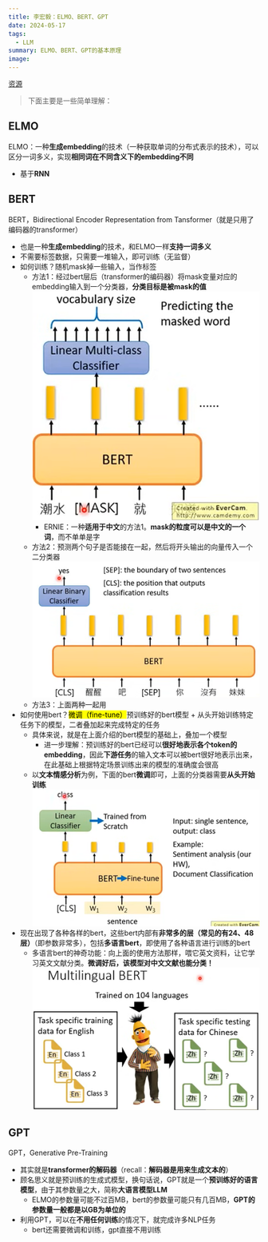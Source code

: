 ```yaml
---
title: 李宏毅：ELMO、BERT、GPT
date: 2024-05-17
tags:
  - LLM
summary: ELMO、BERT、GPT的基本原理
image:
---
```

[资源](https://www.youtube.com/watch?v=UYPa347-DdE&list=PLJV_el3uVTsOK_ZK5L0Iv_EQoL1JefRL4&index=62)

>下面主要是一些简单理解：

## ELMO

ELMO：一种**生成embedding**的技术（一种获取单词的分布式表示的技术），可以区分一词多义，实现**相同词在不同含义下的embedding不同**
- 基于**RNN**

## BERT

BERT，Bidirectional Encoder Representation from Tansformer（就是只用了编码器的transformer）
- 也是一种**生成embedding**的技术，和ELMO一样**支持一词多义**
- 不需要标签数据，只需要一堆输入，即可训练（无监督）
- 如何训练？随机mask掉一些输入，当作标签
	- 方法1：经过bert层后（transformer的编码器）将mask变量对应的embedding输入到一个分类器，**分类目标是被mask的值**![](Pasted%20image%2020240517155715.png)
		- ERNIE：一种**适用于中文**的方法1。**mask的粒度可以是中文的一个词**，而不单单是字
	- 方法2：预测两个句子是否能接在一起，然后将开头输出的向量传入一个二分类器 ![](Pasted%20image%2020240517160352.png)
	- 方法3：上面两种一起用
- 如何使用bert？<mark>微调（fine-tune）</mark>预训练好的bert模型 + 从头开始训练特定任务下的模型，二者叠加起来完成特定的任务
	- 具体来说，就是在上面介绍的bert模型的基础上，叠加一个模型
		- 进一步理解：预训练好的bert已经可以**很好地表示各个token的embedding**，因此**下游任务**的输入文本可以被bert很好地表示出来，在此基础上根据特定场景训练出来的模型的准确度会很高
	- 以**文本情感分析**为例，下面的bert**微调**即可，上面的分类器需要**从头开始训练**![](Pasted%20image%2020240517162224.png)
- 现在出现了各种各样的bert，这些bert内部有**非常多的层（常见的有24、48层）**（即参数非常多），包括**多语言bert**，即使用了各种语言进行训练的bert
	- 多语言bert的神奇功能：向上面的使用方法那样，喂它英文资料，让它学习英文文献分类。**微调好后，该模型对中文文献也能分类！**![](Pasted%20image%2020240517163110.png)

## GPT

GPT，Generative Pre-Training
- 其实就是**transformer的解码器**（recall：**解码器是用来生成文本的**）
- 顾名思义就是预训练的生成式模型，换句话说，GPT就是一个**预训练好的语言模型**，由于其参数量之大，简称**大语言模型LLM**
	- ELMO的参数量可能不过百MB，bert的参数量可能只有几百MB，**GPT的参数量一般都是以GB为单位的**
- 利用GPT，可以在**不用任何训练**的情况下，就完成许多NLP任务
	- bert还需要微调和训练，gpt直接不用训练